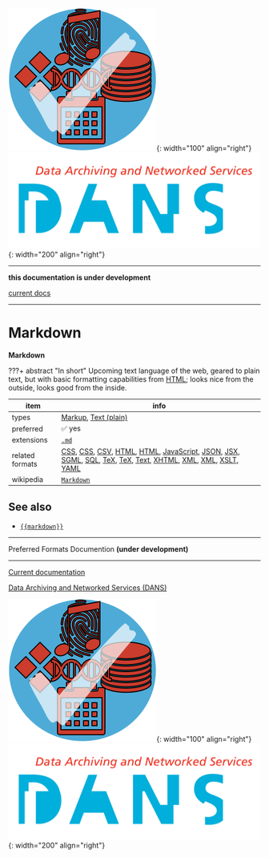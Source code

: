 ![img](../images/formats.png){: width="100" align="right"}
![img](../images/DANS.png){: width="200" align="right"}

---

**this documentation is under development**

[current docs]({{preferredFormats}})

---



# Markdown

**Markdown**

???+ abstract "In short"
    Upcoming text language of the web, geared to plain text, but with basic formatting capabilities from [HTML](../fileFormats/html.md); looks nice from the outside, looks good from the inside.

item | info
--- | ---
types | [Markup](../dataTypes/markup.md), [Text (plain)](../dataTypes/textPlain.md)
preferred | ✅ yes
extensions | [`.md`](../extensions/md.md)
related formats | [CSS](../fileFormats/css.md), [CSS](../fileFormats/css.md), [CSV](../fileFormats/csv.md), [HTML](../fileFormats/html.md), [HTML](../fileFormats/html.md), [JavaScript](../fileFormats/javascript.md), [JSON](../fileFormats/json.md), [JSX](../fileFormats/jsx.md), [SGML](../fileFormats/sgml.md), [SQL](../fileFormats/sql.md), [TeX](../fileFormats/tex.md), [TeX](../fileFormats/tex.md), [Text](../fileFormats/text.md), [XHTML](../fileFormats/xhtml.md), [XML](../fileFormats/xml.md), [XML](../fileFormats/xml.md), [XSLT](../fileFormats/xslt.md), [YAML](../fileFormats/yaml.md)
wikipedia | [`Markdown`]({{wikipedia}}/Markdown)



## See also
*   [`{{markdown}}`]({{markdown}})




---

Preferred Formats Documention **(under development)**

---

[Current documentation]({{preferredFormats}})

[Data Archiving and Networked Services (DANS)]({{dans}})

![img](../images/formats.png){: width="100" align="right"}
![img](../images/DANS.png){: width="200" align="right"}
